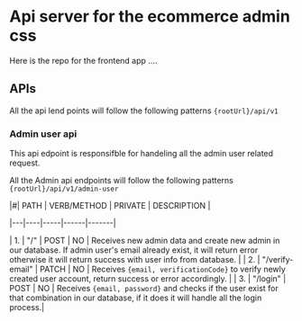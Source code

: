 # Api server for the ecommerce admin css

Here is the repo for the frontend app ....

## APIs

All the api lend points will follow the following patterns `{rootUrl}/api/v1`

### Admin user api

This api edpoint is responsifble for handeling all the admin user related request.

All the Admin api endpoints will follow the following patterns `{rootUrl}/api/v1/admin-user`

|#| PATH | VERB/METHOD | PRIVATE | DESCRIPTION |

|---|----|-----|------|-------|

| 1. | "/" | POST | NO | Receives new admin data and create new admin in our database. If admin user's email already exist, it will return error otherwise it will return success with user info from database. |
| 2. | "/verify-email" | PATCH | NO | Receives `{email, verificationCode}` to verify newly created user account, return success or error accordingly. |
| 3. | "/login" | POST | NO | Receives `{email, password}` and checks if the user exist for that combination in our database, if it does it will handle all the login process.|
